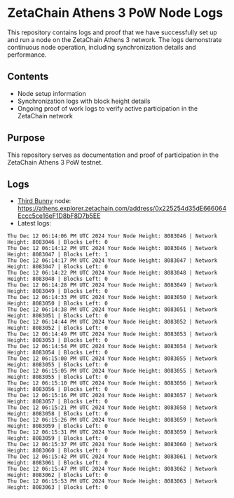 # ZetaChain Athens 3 PoW Node Logs
This repository contains logs and proof that we have successfully set up and run a node on the ZetaChain Athens 3 network. The logs demonstrate continuous node operation, including synchronization details and performance.

## Contents
- Node setup information
- Synchronization logs with block height details
- Ongoing proof of work logs to verify active participation in the ZetaChain network

## Purpose
This repository serves as documentation and proof of participation in the ZetaChain Athens 3 PoW testnet.

## Logs

- [Third Bunny](https://thirdbunny.xyz/) node: https://athens.explorer.zetachain.com/address/0x225254d35dE666064Eccc5ce16eF1D8bF8D7b5EE
- Latest logs:
```
Thu Dec 12 06:14:06 PM UTC 2024 Your Node Height: 8083046 | Network Height: 8083046 | Blocks Left: 0
Thu Dec 12 06:14:12 PM UTC 2024 Your Node Height: 8083046 | Network Height: 8083047 | Blocks Left: 1
Thu Dec 12 06:14:17 PM UTC 2024 Your Node Height: 8083047 | Network Height: 8083047 | Blocks Left: 0
Thu Dec 12 06:14:22 PM UTC 2024 Your Node Height: 8083048 | Network Height: 8083048 | Blocks Left: 0
Thu Dec 12 06:14:28 PM UTC 2024 Your Node Height: 8083049 | Network Height: 8083049 | Blocks Left: 0
Thu Dec 12 06:14:33 PM UTC 2024 Your Node Height: 8083050 | Network Height: 8083050 | Blocks Left: 0
Thu Dec 12 06:14:38 PM UTC 2024 Your Node Height: 8083051 | Network Height: 8083051 | Blocks Left: 0
Thu Dec 12 06:14:44 PM UTC 2024 Your Node Height: 8083052 | Network Height: 8083052 | Blocks Left: 0
Thu Dec 12 06:14:49 PM UTC 2024 Your Node Height: 8083053 | Network Height: 8083053 | Blocks Left: 0
Thu Dec 12 06:14:54 PM UTC 2024 Your Node Height: 8083054 | Network Height: 8083054 | Blocks Left: 0
Thu Dec 12 06:15:00 PM UTC 2024 Your Node Height: 8083055 | Network Height: 8083055 | Blocks Left: 0
Thu Dec 12 06:15:05 PM UTC 2024 Your Node Height: 8083055 | Network Height: 8083055 | Blocks Left: 0
Thu Dec 12 06:15:10 PM UTC 2024 Your Node Height: 8083056 | Network Height: 8083056 | Blocks Left: 0
Thu Dec 12 06:15:16 PM UTC 2024 Your Node Height: 8083057 | Network Height: 8083057 | Blocks Left: 0
Thu Dec 12 06:15:21 PM UTC 2024 Your Node Height: 8083058 | Network Height: 8083058 | Blocks Left: 0
Thu Dec 12 06:15:26 PM UTC 2024 Your Node Height: 8083059 | Network Height: 8083059 | Blocks Left: 0
Thu Dec 12 06:15:31 PM UTC 2024 Your Node Height: 8083059 | Network Height: 8083059 | Blocks Left: 0
Thu Dec 12 06:15:37 PM UTC 2024 Your Node Height: 8083060 | Network Height: 8083060 | Blocks Left: 0
Thu Dec 12 06:15:42 PM UTC 2024 Your Node Height: 8083061 | Network Height: 8083061 | Blocks Left: 0
Thu Dec 12 06:15:47 PM UTC 2024 Your Node Height: 8083062 | Network Height: 8083062 | Blocks Left: 0
Thu Dec 12 06:15:53 PM UTC 2024 Your Node Height: 8083063 | Network Height: 8083063 | Blocks Left: 0
```
